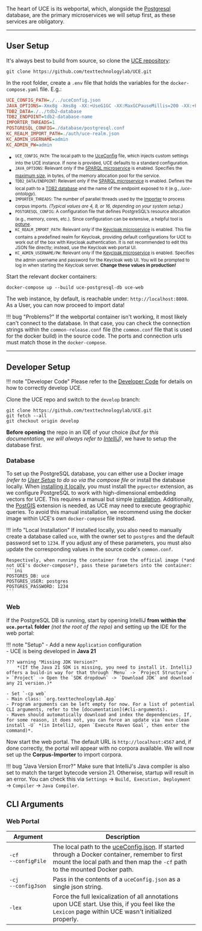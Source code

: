 The heart of UCE is its webportal, which, alongside the [Postgresql](https://www.postgresql.org/) database, are the primary microservices we will setup first, as these services are obligatory.

<hr/>

## User Setup

It's always best to build from source, so clone the [UCE repository](https://github.com/texttechnologylab/UCE):

```
git clone https://github.com/texttechnologylab/UCE.git
```

In the root folder, create a `.env` file that holds the variables for the `docker-compose.yaml` file. E.g.:

```ini title=".env"
UCE_CONFIG_PATH=./../uceConfig.json
JAVA_OPTIONS=-Xmx8g -Xms8g -XX:+UseG1GC -XX:MaxGCPauseMillis=200 -XX:+ParallelRefProcEnabled -XX:+UnlockExperimentalVMOptions -XX:+UseStringDeduplication
TDB2_DATA=./../tdb2-database
TDB2_ENDPOINT=tdb2-database-name
IMPORTER_THREADS=1
POSTGRESQL_CONFIG=./database/postgresql.conf
KC_REALM_IMPORT_PATH=./auth/uce-realm.json
KC_ADMIN_USERNAME=admin
KC_ADMIN_PW=admin
```

- <sup>`UCE_CONFIG_PATH`: The local path to the [UceConfig](./configuration.md) file, which injects custom settings into the UCE instance. If none is provided, UCE defaults to a standard configuration.</sup>  
- <sup>`JAVA_OPTIONS`: Relevant only if the [SPARQL microservice](./fuseki-sparql.md) is enabled. Specifies the [maximum size](https://docs.oracle.com/javase/7/docs/technotes/tools/solaris/java.html), in bytes, of the memory allocation pool for the service.</sup>  
- <sup>`TDB2_DATA/ENDPOINT`: Relevant only if the [SPARQL microservice](./fuseki-sparql.md) is enabled. Defines the local path to a [TDB2 database](https://jena.apache.org/documentation/tdb2/) and the name of the endpoint exposed to it (e.g., */uce-ontology*).</sup>  
- <sup>`IMPORTER_THREADS`: The number of parallel threads used by the [Importer](./corpus-importer.md) to process corpus imports. *(Typical values are 4, 8, or 16, depending on your system setup.)*</sup>  
- <sup>`POSTGRESQL_CONFIG`: A configuration file that defines PostgreSQL’s resource allocation (e.g., memory, cores, etc.). Since configuration can be extensive, a helpful tool is [pgtune](https://pgtune.leopard.in.ua/).</sup>  
- <sup>`KC_REALM_IMPORT_PATH`: Relevant only if the [Keycloak microservice](./keycloak.md) is enabled. This file contains a predefined realm for Keycloak, providing default configurations for UCE to work out of the box with Keycloak authentication. It is not recommended to edit this JSON file directly; instead, use the Keycloak web portal UI.</sup>  
- <sup>`KC_ADMIN_USERNAME/PW`: Relevant only if the [Keycloak microservice](./keycloak.md) is enabled. Specifies the admin username and password for the Keycloak web UI. You will be prompted to log in when starting the Keycloak server. **Change these values in production!**</sup>


Start the relevant docker containers:

```
docker-compose up --build uce-postgresql-db uce-web
```

The web instance, by default, is reachable under: `http://localhost:8008`. As a User, you can now proceed to import data!

!!! bug "Problems?" 
    If the webportal container isn't working, it most likely can't connect to the database. In that case, you can check the connection strings within the `common-release.conf` file (the `common.conf` file that is used for the docker build) in the source code. The ports and connection urls must match those in the `docker-compose`.


<hr />

## Developer Setup

!!! note "Developer Code"
    Please refer to the [Developer Code](./../development/developer-code.md) for details on how to correctly develop UCE.

Clone the UCE repo and switch to the `develop` branch:

```
git clone https://github.com/texttechnologylab/UCE.git
git fetch --all
git checkout origin develop
```

**Before opening** the repo in an IDE of your choice *(but for this documentation, we will always refer to [IntelliJ](https://www.jetbrains.com/de-de/idea/))*, we have to setup the database first.

### Database

To set up the PostgreSQL database, you can either use a Docker image *(refer to [User Setup](#user-setup) to do so via the compose file* or install the database locally. When [installing it locally](https://www.postgresql.org/download/), you must install the `pgvector` extension, as we configure PostgreSQL to work with high-dimensional embedding vectors for UCE. This requires a manual but simple [installation](https://github.com/pgvector/pgvector). Additionally, the [PostGIS](https://postgis.net/documentation/getting_started/) extension is needed, as UCE may need to execute geographic queries. To avoid this manual installation, we recommend using the docker image within UCE's own `docker-compose` file instead.

!!! info "Local Installation"
    If installed locally, you also need to manually create a database called `uce`, with the owner set to `postgres` and the default password set to `1234`. If you adjust any of these parameters, you must also update the corresponding values in the source code's `common.conf`.

    Respectively, when running the container from the official image (*and not UCE's docker-compose*), pass these parameters into the container:
    ```ini
    POSTGRES_DB: uce
    POSTGRES_USER: postgres
    POSTGRES_PASSWORD: 1234
    ```

### Web

If the PostgreSQL DB is running, start by opening IntelliJ **from within the `uce.portal` folder** *(not the root of the repo)* and setting up the IDE for the web portal:

!!! note "Setup"
    - Add a new `Application` configuration  
    - UCE is being developed in **Java 21** 

    ??? warning "Missing JDK Version?"
        *(If the Java 21 SDK is missing, you need to install it. IntelliJ offers a build-in way for that through `Menu` -> `Project Structure` -> `Project` -> Open the `SDK dropdown` -> `Download JDK` and download any 21 version.)* 

    - Set `-cp web`  
    - Main class: `org.texttechnologylab.App`  
    - Program arguments can be left empty for now. For a list of potential CLI arguments, refer to the [documentation](#cli-arguments).
    - Maven should automatically download and index the dependencies. If, for some reason, it does not, you can force an update via `mvn clean install -U` *(in IntelliJ, open `Execute Maven Goal`, then enter the command)*.

Now start the web portal. The default URL is `http://localhost:4567` and, if done correctly, the portal will appear with no corpora available. We will now set up the **Corpus-Importer** to import corpora.

!!! bug "Java Version Error?"
    Make sure that IntelliJ's Java compiler is also set to match the target bytecode version 21. Otherwise, startup will result in an error. You can check this via `Settings` → `Build, Execution, Deployment` → `Compiler` → `Java Compiler`.

## CLI Arguments

### Web Portal

| <div style="width:100px">Argument</div> | Description |
|---------|-------------|
| `-cf` <br/> `--configFile` | The local path to the [uceConfig.json](./configuration.md). If started through a Docker container, remember to first mount the local path and then map the `-cf` path to the mounted Docker path. |
| `-cj` <br/> `--configJson` | Pass in the contents of a `uceConfig.json` as a single json string. |
| `-lex` | Force the full lexicalization of all annotations upon UCE start. Use this, if you feel like the `Lexicon` page within UCE wasn't initialized properly. |







